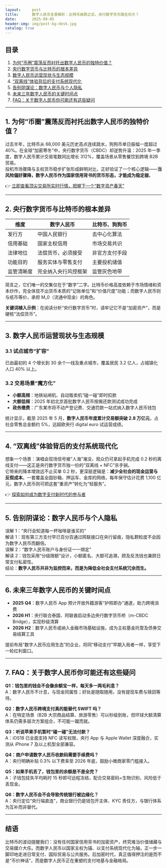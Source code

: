 ```yaml
---
layout:     post
title:      数字人民币全景解析：比特币崩跌之后，央行数字货币路在何方？
date:       2025-09-05
header-img: img/post-bg-desk.jpg
catalog: true
---
```


## 目录
1. [为何“币圈”震荡反而衬托出数字人民币的独特价值？](#1-为何币圈震荡反而衬托出数字人民币的独特价值)
2. [央行数字货币与比特币的根本差异](#2-央行数字货币与比特币的根本差异)
3. [数字人民币运营现状与生态规模](#3-数字人民币运营现状与生态规模)
4. [“双离线”体验背后的支付系统现代化](#4-双离线体验背后的支付系统现代化)
5. [告别阴谋论：数字人民币与个人隐私](#5-告别阴谋论-数字人民币与个人隐私)
6. [未来三年数字人民币的关键时间点](#6-未来三年数字人民币的关键时间点)
7. [FAQ：关于数字人民币你可能还有这些疑问](#7-faq-关于数字人民币你可能还有这些疑问)

---

## 1. 为何“币圈”震荡反而衬托出数字人民币的独特价值？
过去半年，比特币从 68,000 美元历史高点连续跳水，狗狗币单日振幅一度超过 40%。在全球“加密寒冬”中，央行数字货币（CBDC）却逆势升温：2025 年一季度，数字人民币累计交易笔数同比增长 312%，覆盖场景从零售餐饮到跨境 B2B 贸易。  
投机市场骤降与主权货币稳步扩张形成鲜明对比，正好验证了一个核心逻辑——**当风险偏好骤降，数字人民币作为国家信用背书的货币形态，才能成为稳定器**。  

👉 [立即查看顶尖交易所实时行情，把握下一个“数字资产春天”](https://okxdog.com/)  

---

## 2. 央行数字货币与比特币的根本差异
| 维度 | 数字人民币 | 比特币、狗狗币 |
|-----|------------|----------------|
| 发行方 | 中国人民银行 | 去中心化算法 |
| 信用基础 | 国家主权信用 | 市场交易共识 |
| 法律地位 | 法偿货币，必须接受 | 非官方支付手段 |
| 功能目的 | 服务实体与零售支付 | 主要投机储值 |
| 监管清晰度 | 完全纳入央行风控框架 | 监管灰色地带 |

简言之，它们唯一的交集仅在于“数字”二字。比特币价格高度依赖于市场情绪和资本炒作，完全体现不出货币本质的“记账单位”和“价值尺度”功能；而数字人民币则与纸币等价，承担 M_0（流通中现金）的角色。  

**关键词植入示例**：在阅读分析“央行数字货币”时，请牢记它不是“加密资产”，而是硬核“法偿货币”。

---

## 3. 数字人民币运营现状与生态规模
### 3.1 试点城市“扩容”
已由最初的 4 个增长到 30 余个一线及重点城市，覆盖居民 3.2 亿人，占城镇化人口 40% 以上。

### 3.2 交易场景“魔方化”
- **小额高频**：地铁站闸机、自动贩卖机“碰一碰”即时扣款  
- **大额低频**：2025 年初北京首批数字人民币按揭还款测试成功完成  
- **政务缴费**：广东某市将不动产登记费、交通罚款一站式纳入数字人民币钱包  

统计显示，截至 2025 年 5 月，**数字人民币年度累计交易额突破 2.8 万亿元**，占社会零售总金额约 5%，远超欧央行 digital euro 试运营成绩。

---

## 4. “双离线”体验背后的支付系统现代化
想象一个场景：演唱会现场信号被“人海”淹没，观众仍可拿起手机完成 0.2 秒的离线支付——这正是央行数字货币独一份的“双离线 + NFC”杀手锏。  
它带来的降本增效远不止买单 0.2 秒，更深层逻辑是：**减少全社会的现金运营与反假成本**。一套覆盖全国钞箱、押运车、金库的网络，每年保守估计花费 1,100 亿元，数字人民币则可把这套“重资产”转化为“轻服务”。

👉 [探索如何成为数字支付新时代的参与者](https://okxdog.com/)  

---

## 5. 告别阴谋论：数字人民币与个人隐私
误解 1：“央行会知道每一杯咖啡是谁买的”  
解读 1：现有第三方支付早已百分百通过网联接口在央行留痕，隐私颗粒度不会因为数字人民币而翻倍。  
误解 2：“数字人民币账户与身份证一一绑定”  
解读 2：钱包采用“分级限额”设计，小额匿名、大额可追溯，顾及反洗钱也兼顾日常支付私密性。  
结论：**数字人民币并非为监控而来，而是为降低全社会支付系统冗余而生。**  

---

## 6. 未来三年数字人民币的关键时间点
- **2025 Q4**：数字人民币 App 预计开放外籍游客“护照即办”通道，助力跨境消费  
- **2026 H1**：央行联合泰国、阿联酋启动多边央行数字货币桥（m-CBDC Bridge），实现秒级清算  
- **2026 H2**：数字人民币或纳入金融市场基础设施，成为主权基金托管及债券交易结算工具  

提前布局“数字人民币应用生态”的企业，将同“移动支付”早期入局者一样，享受下一轮红利窗口。

---

## 7. FAQ：关于数字人民币你可能还有这些疑问

**Q1：钱包里的钱会不会像余额宝一样，每天多一两毛利息？**  
A：数字人民币不计息，与现金同属性；好处是随取随用，没有提现车费与赎回等待。

**Q2：数字人民币跨境支付真的能替代 SWIFT 吗？**  
A：在特定场景（B2B 大宗商品结算、旅游零售）可以秒级到账，但环球大额清算体系仍需多层次方案组合，不可能一蹴而就。

**Q3：听说苹果手机暂时“碰一碰”无法付款？**  
A：iOS18 已全面支持 NFC 读写权限，央行 App 与 Apple Wallet 深度融合，实测从 iPhone 7 及以上机型全部兼容。

**Q4：商户申请数字人民币收款码需要手续费吗？**  
A：央行明确补贴 0.3% 以下费率至 2026 年底，鼓励小微商家零门槛接入。

**Q5：如果手机丢了，钱包里的余额是不是全完？**  
A：子钱包挂失平均耗时 15 秒即可远程冻结，配合交易密码+生物识别，风险低于丢现金。

**Q6：数字人民币会不会导致传统银行被边缘化？**  
A：央行定位“央行端直连”，商业银行仍是钱包开主体、KYC 责任方，与银行体系为互补而非替代。

---

## 结语
比特币的波动提醒我们：没有任何国家信用背书的加密资产，终究难当价值储藏与交易媒介大任。而数字人民币以国家主权为锚、以支付系统现代化为轴，正一步一脚印地走进日常支付、国际贸易与公共服务。后加密时代，真正值得押注的是而不是“币价神话”，而是数字人民币正在重塑的支付地基与金融格局。